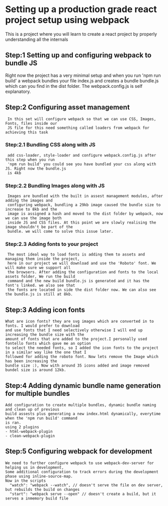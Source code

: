 # Setting up a production grade react project setup using webpack
This is a project where you will learn to create a react project by properly
understanding all the internals
## Step:1 Setting up and configuring webpack to bundle JS
 Right now the project has a very minimal setup and when you run 'npm run build'
 a webpack bundles your file index.js and creates a bundle bundle.js which can you find 
 in the dist folder. The webpack.config.js is self explanatory.
 ## Step:2 Configuring asset management 
     In this set will configure webpack so that we can use CSS, Images, Fonts, files inside our 
     JS file for this need something called loaders from webpack for achieving this task
 ### Step:2.1 Bundling CSS along with JS
     add css-loader, style-loader and configure webpack.config.js after this step when you run 
     'npm run build' you could see you have bundled your css along with JS. Right now the bundle.js 
     is 4kb
 ### Step:2.2 Bundling Images along with JS
     Images are bundled with the built in assest management modules, after adding the images and 
     configuring webpack, bundling a 29kb image caused the bundle size to increase to 8kb and the 
     image is assigned a hash and moved to the dist folder by webpack, now we can use the image both 
     inside JS and CSS files. At this point we are slowly realising the image shouldn't be part of the 
     bundle. we will come to solve this issue later.
 ### Step:2.3 Adding fonts to your project
     The most ideal way to load fonts is adding them to assets and managing them inside the project, 
     here in our project we will download and use the 'Roboto' font. We will make sure we support all 
     the browsers. After adding the configuration and fonts to the local assets folder, We run the build 
     command and the new build bundle.js is generated and it has the font's linked. we also see that 
     the fonts are located in side the dist folder now. We can also see the bundle.js is still at 8kb.
 ## Step:3 Adding icon fonts 
    What are icon fonts? they are svg images which are converted in to fonts. I would prefer to download 
    and use fonts that I need selectively otherwise I will end up increasing the bundle size with the 
    amount of fonts that are added to the project.I personally used fontello fonts which gave me an option 
    to select the needed fonts, so I added the icon fonts to the project in a similar way like the one that I
    followed for adding the roboto font. Now lets remove the Image which has been increasing the 
    bundle size :), Now with around 35 icons added and image removed bundel size is around 12kb.
 ## Step:4 Adding dynamic bundle name generation for multiple bundles
    Add configuration to create multiple bundles, dynamic bundle naming and clean up of previous 
    build assests plus generating a new index.html dynamically, everytime when the 'npm run build' command
    is ran.
    using 2 plugins 
    - html-webpack-plugin
    - clean-webpack-plugin
 ## Step:5 Configuring webpack for development
    We need to further configure webpack to use webpack-dev-server for helping us in development,
    Some additional configuration to track errors during the development phase using inline-source-map.
    Now in the scripts
      "watch": "webpack --watch", // doesn't serve the file on dev server, but rebuilds the build on changes
      "start": "webpack serve --open" // doesn't create a build, but it serves a inmemory build file
